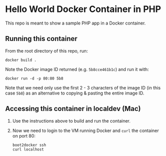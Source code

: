 # Hello World Docker Container in PHP

This repo is meant to show a sample PHP app in a Docker container.

## Running this container

From the root directory of this repo, run:

```
docker build .
```

Note the Docker image ID returned (e.g. `5b8cce461b1c`) and run it with:

```
docker run -d -p 80:80 5b8
```

Note that we need only use the first 2 - 3 characters of the image ID (in this case `5b8`) as an alternative to copying & pasting the entire image ID.

## Accessing this container in localdev (Mac)

1. Use the instructions above to build and run the container.

2. Now we need to login to the VM running Docker and `curl` the container on port 80:

   ```
   boot2docker ssh
   curl localhost
   ```
